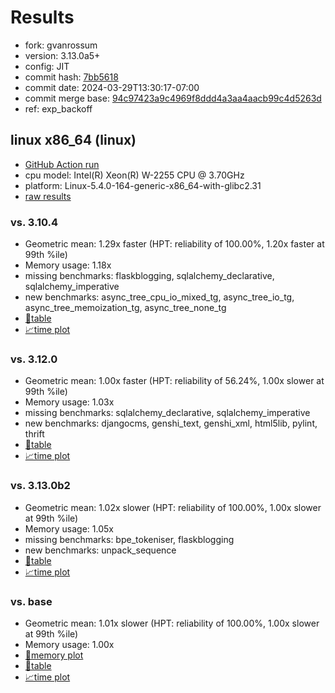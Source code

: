 # Results

- fork: gvanrossum
- version: 3.13.0a5+
- config: JIT
- commit hash: [7bb5618](https://github.com/gvanrossum/cpython/commit/7bb5618)
- commit date: 2024-03-29T13:30:17-07:00
- commit merge base: [94c97423a9c4969f8ddd4a3aa4aacb99c4d5263d](https://github.com/gvanrossum/cpython/commit/94c97423a9c4969f8ddd4a3aa4aacb99c4d5263d)
- ref: exp_backoff

## linux x86_64 (linux)

- [GitHub Action run](https://github.com/faster-cpython/benchmarking/actions/runs/8485487615)
- cpu model: Intel(R) Xeon(R) W-2255 CPU @ 3.70GHz
- platform: Linux-5.4.0-164-generic-x86_64-with-glibc2.31
- [raw results](bm-20240329-linux-x86_64-gvanrossum-exp_backoff-3.13.0a5%2B-7bb5618.json)

### vs. 3.10.4

- Geometric mean: 1.29x faster (HPT: reliability of 100.00%, 1.20x faster at 99th %ile)
- Memory usage: 1.18x
- missing benchmarks: flaskblogging, sqlalchemy_declarative, sqlalchemy_imperative
- new benchmarks: async_tree_cpu_io_mixed_tg, async_tree_io_tg, async_tree_memoization_tg, async_tree_none_tg
- [📄table](bm-20240329-linux-x86_64-gvanrossum-exp_backoff-3.13.0a5%2B-7bb5618-vs-3.10.4.md)
- [📈time plot](bm-20240329-linux-x86_64-gvanrossum-exp_backoff-3.13.0a5%2B-7bb5618-vs-3.10.4.svg)

### vs. 3.12.0

- Geometric mean: 1.00x faster (HPT: reliability of 56.24%, 1.00x slower at 99th %ile)
- Memory usage: 1.03x
- missing benchmarks: sqlalchemy_declarative, sqlalchemy_imperative
- new benchmarks: djangocms, genshi_text, genshi_xml, html5lib, pylint, thrift
- [📄table](bm-20240329-linux-x86_64-gvanrossum-exp_backoff-3.13.0a5%2B-7bb5618-vs-3.12.0.md)
- [📈time plot](bm-20240329-linux-x86_64-gvanrossum-exp_backoff-3.13.0a5%2B-7bb5618-vs-3.12.0.svg)

### vs. 3.13.0b2

- Geometric mean: 1.02x slower (HPT: reliability of 100.00%, 1.00x slower at 99th %ile)
- Memory usage: 1.05x
- missing benchmarks: bpe_tokeniser, flaskblogging
- new benchmarks: unpack_sequence
- [📄table](bm-20240329-linux-x86_64-gvanrossum-exp_backoff-3.13.0a5%2B-7bb5618-vs-3.13.0b2.md)
- [📈time plot](bm-20240329-linux-x86_64-gvanrossum-exp_backoff-3.13.0a5%2B-7bb5618-vs-3.13.0b2.svg)

### vs. base

- Geometric mean: 1.01x slower (HPT: reliability of 100.00%, 1.00x slower at 99th %ile)
- Memory usage: 1.00x
- [🧠memory plot](bm-20240329-linux-x86_64-gvanrossum-exp_backoff-3.13.0a5%2B-7bb5618-vs-base-mem.svg)
- [📄table](bm-20240329-linux-x86_64-gvanrossum-exp_backoff-3.13.0a5%2B-7bb5618-vs-base.md)
- [📈time plot](bm-20240329-linux-x86_64-gvanrossum-exp_backoff-3.13.0a5%2B-7bb5618-vs-base.svg)

